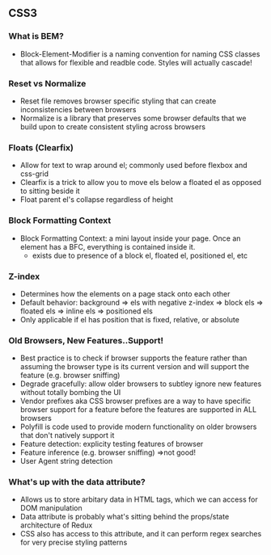 ## CSS3

### What is BEM?
- Block-Element-Modifier is a naming convention for naming CSS classes that allows for flexible and readble code. Styles will actually cascade!

### Reset vs Normalize
- Reset file removes browser specific styling that can create inconsistencies between browsers
- Normalize is a library that preserves some browser defaults that we build upon to create consistent styling across browsers

### Floats (Clearfix)
- Allow for text to wrap around el; commonly used before flexbox and css-grid
- Clearfix is a trick to allow you to move els below a floated el as opposed to sitting beside it
- Float parent el's collapse regardless of height

### Block Formatting Context
- Block Formatting Context: a mini layout inside your page. Once an element has a BFC, everything is contained inside it. 
  - exists due to presence of a block el, floated el, positioned el, etc

### Z-index
- Determines how the elements on a page stack onto each other
- Default behavior: background => els with negative z-index => block els => floated els => inline els => positioned els
- Only applicable if el has position that is fixed, relative, or absolute

### Old Browsers, New Features..Support!
- Best practice is to check if browser supports the feature rather than assuming the browser type is its current version and will support the feature (e.g. browser sniffing)
- Degrade gracefully: allow older browsers to subtley ignore new features without totally bombing the UI
- Vendor prefixes aka CSS browser prefixes are a way to have specific browser support for a feature before the features are supported in ALL browsers
- Polyfill is code used to provide modern functionality on older browsers that don't natively support it
- Feature detection: explicity testing features of browser
 - Feature inference (e.g. browser sniffing) =>not good!
 - User Agent string detection





### What's up with the data attribute?
- Allows us to store arbitary data in HTML tags, which we can access for DOM manipulation
- Data attribute is probably what's sitting behind the props/state architecture of Redux
- CSS also has access to this attribute, and it can perform regex searches for very precise styling patterns

